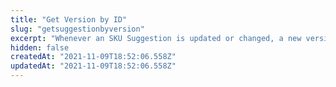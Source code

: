 ```yaml
---
title: "Get Version by ID"
slug: "getsuggestionbyversion"
excerpt: "Whenever an SKU Suggestion is updated or changed, a new version of the original one is created. All versions are logged, so you can search for previous our current states of SKU suggestions. This endpoint retrieves a specific *version* of a chosen SKU sent by the seller. Add the Seller's ID, Seller's SKU ID, and version ID in the path to detail your search."
hidden: false
createdAt: "2021-11-09T18:52:06.558Z"
updatedAt: "2021-11-09T18:52:06.558Z"
---
```

